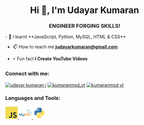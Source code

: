 <h1 align="center">Hi 👋, I'm Udayar Kumaran</h1>
<h3 align="center">ENGINEER FORGING SKILLS!</h3>
- 🌱 I learnt **JavaScript, Python, MySQL, HTML & CSS**

- 📫 How to reach me **judayarkumaran@gmail.com**

- ⚡ Fun fact **I Create YouTube Videos**

<h3 align="left">Connect with me:</h3>
<p align="left">
<a href="https://linkedin.com/in/udayar kumaran j" target="blank"><img align="center" src="https://raw.githubusercontent.com/rahuldkjain/github-profile-readme-generator/master/src/images/icons/Social/linked-in-alt.svg" alt="udayar kumaran j" height="30" width="40" /></a>
<a href="https://instagram.com/kumaranmsd_yt" target="blank"><img align="center" src="https://raw.githubusercontent.com/rahuldkjain/github-profile-readme-generator/master/src/images/icons/Social/instagram.svg" alt="kumaranmsd_yt" height="30" width="40" /></a>
<a href="https://www.youtube.com/c/kumaranmsd yt" target="blank"><img align="center" src="https://raw.githubusercontent.com/rahuldkjain/github-profile-readme-generator/master/src/images/icons/Social/youtube.svg" alt="kumaranmsd yt" height="30" width="40" /></a>
</p>

<h3 align="left">Languages and Tools:</h3>
<p align="left"> <a href="https://developer.mozilla.org/en-US/docs/Web/JavaScript" target="_blank" rel="noreferrer"> <img src="https://raw.githubusercontent.com/devicons/devicon/master/icons/javascript/javascript-original.svg" alt="javascript" width="40" height="40"/> </a> <a href="https://www.mysql.com/" target="_blank" rel="noreferrer"> <img src="https://raw.githubusercontent.com/devicons/devicon/master/icons/mysql/mysql-original-wordmark.svg" alt="mysql" width="40" height="40"/> </a> <a href="https://www.python.org" target="_blank" rel="noreferrer"> <img src="https://raw.githubusercontent.com/devicons/devicon/master/icons/python/python-original.svg" alt="python" width="40" height="40"/> </a> </p>


